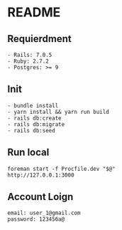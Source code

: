 # README

## Requierdment
```
- Rails: 7.0.5
- Ruby: 2.7.2
- Postgres: >= 9
```

## Init
```
- bundle install
- yarn install && yarn run build
- rails db:create
- rails db:migrate
- rails db:seed
```

## Run local
```
foreman start -f Procfile.dev "$@"
http://127.0.0.1:3000
```

## Account Loign
```
email: user_1@gmail.com
password: 123456a@
```
